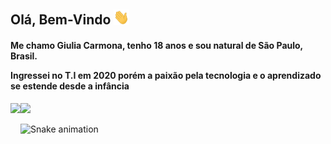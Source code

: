 ### <h2> Olá, Bem-Vindo <img src="https://raw.githubusercontent.com/devSouvik/devSouvik/master/Hi.gif" width="25"></h2>

<h4> Me chamo Giulia Carmona, tenho 18 anos e sou natural de São Paulo, Brasil.<p>
Ingressei no T.I em 2020 porém a paixão pela tecnologia e o aprendizado se estende desde a infância</h4> 

<div>
<img align="left" height="180vh" src='https://github-readme-stats.vercel.app/api?username=giuliacarmona&show_icons=true&theme=slateorange&bg_color=00000000&hide_border=true'>
<img align="rigth" height="100vh" src='https://github-readme-stats.vercel.app/api/top-langs/?username=giuliacarmona&show_icons=true&langs_count=5&layout=compact&theme=slateorange&bg_color=00000000&hide_border=true'>
</div>

![Snake animation](https://github.com/giuliacarmona/giuliacarmona/blob/output/github-contribution-grid-snake.svg)
